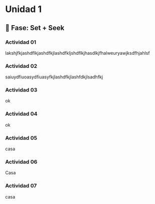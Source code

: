 # Unidad 1

## 🔎 Fase: Set + Seek

### Actividad 01

lakshjfkjashdflkjashdfkjlashdfkljshdflkjhasdlkjfhalweuryawjksdfhjahlsf

### Actividad 02

saiuydfiuoasydfiuasyfkjlashdfkjlashfdkjlsadhfkj

### Actividad 03
ok 

### Actividad 04

ok

### Actividad 05
casa

### Actividad 06
Casa

### Actividad 07
casa




